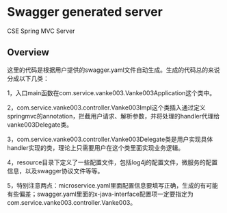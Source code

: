 # Swagger generated server

CSE Spring MVC Server


## Overview
这里的代码是根据用户提供的swagger.yaml文件自动生成。生成的代码总的来说分成以下几类：

1，入口main函数在com.service.vanke003.Vanke003Application这个类中。

2，com.service.vanke003.controller.Vanke003Impl这个类插入通过定义springmvc的annotation，拦截用户请求、解析参数，并将处理的handler代理给vanke003Delegate类。

3，com.service.vanke003.controller.Vanke003Delegate类是用户实现具体handler实现的类，理论上只需要用户在这个类里面实现业务逻辑。


4，resource目录下定义了一些配置文件，包括log4j的配置文件，微服务的配置信息，以及swagger协议文件等等。

5，特别注意两点：microservice.yaml里面配置信息要填写正确，生成的有可能有些偏差；swagger.yaml里面的x-java-interface配置项一定要指定为com.service.vanke003.controller.Vanke003。
